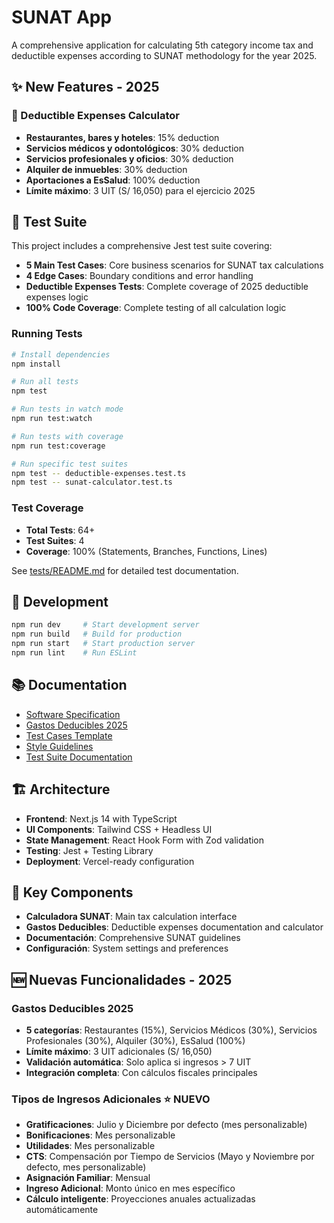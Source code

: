# SUNAT App

A comprehensive application for calculating 5th category income tax and deductible expenses according to SUNAT methodology for the year 2025.

## ✨ New Features - 2025

### 🧾 Deductible Expenses Calculator
- **Restaurantes, bares y hoteles**: 15% deduction
- **Servicios médicos y odontológicos**: 30% deduction  
- **Servicios profesionales y oficios**: 30% deduction
- **Alquiler de inmuebles**: 30% deduction
- **Aportaciones a EsSalud**: 100% deduction
- **Límite máximo**: 3 UIT (S/ 16,050) para el ejercicio 2025

## 🧪 Test Suite

This project includes a comprehensive Jest test suite covering:

- **5 Main Test Cases**: Core business scenarios for SUNAT tax calculations
- **4 Edge Cases**: Boundary conditions and error handling
- **Deductible Expenses Tests**: Complete coverage of 2025 deductible expenses logic
- **100% Code Coverage**: Complete testing of all calculation logic

### Running Tests

```bash
# Install dependencies
npm install

# Run all tests
npm test

# Run tests in watch mode
npm run test:watch

# Run tests with coverage
npm run test:coverage

# Run specific test suites
npm test -- deductible-expenses.test.ts
npm test -- sunat-calculator.test.ts
```

### Test Coverage

- **Total Tests**: 64+
- **Test Suites**: 4
- **Coverage**: 100% (Statements, Branches, Functions, Lines)

See [tests/README.md](tests/README.md) for detailed test documentation.

## 🚀 Development

```bash
npm run dev     # Start development server
npm run build   # Build for production
npm run start   # Start production server
npm run lint    # Run ESLint
```

## 📚 Documentation

- [Software Specification](documentation/software_specification.md)
- [Gastos Deducibles 2025](documentation/gastos_deducibles_2025.md)
- [Test Cases Template](documentation/casos_de_prueba.md)
- [Style Guidelines](documentation/styles_guideline.md)
- [Test Suite Documentation](tests/README.md)

## 🏗️ Architecture

- **Frontend**: Next.js 14 with TypeScript
- **UI Components**: Tailwind CSS + Headless UI
- **State Management**: React Hook Form with Zod validation
- **Testing**: Jest + Testing Library
- **Deployment**: Vercel-ready configuration

## 🔧 Key Components

- **Calculadora SUNAT**: Main tax calculation interface
- **Gastos Deducibles**: Deductible expenses documentation and calculator
- **Documentación**: Comprehensive SUNAT guidelines
- **Configuración**: System settings and preferences

## 🆕 Nuevas Funcionalidades - 2025

### **Gastos Deducibles 2025**
- **5 categorías**: Restaurantes (15%), Servicios Médicos (30%), Servicios Profesionales (30%), Alquiler (30%), EsSalud (100%)
- **Límite máximo**: 3 UIT adicionales (S/ 16,050)
- **Validación automática**: Solo aplica si ingresos > 7 UIT
- **Integración completa**: Con cálculos fiscales principales

### **Tipos de Ingresos Adicionales** ⭐ **NUEVO**
- **Gratificaciones**: Julio y Diciembre por defecto (mes personalizable)
- **Bonificaciones**: Mes personalizable
- **Utilidades**: Mes personalizable  
- **CTS**: Compensación por Tiempo de Servicios (Mayo y Noviembre por defecto, mes personalizable)
- **Asignación Familiar**: Mensual
- **Ingreso Adicional**: Monto único en mes específico
- **Cálculo inteligente**: Proyecciones anuales actualizadas automáticamente
